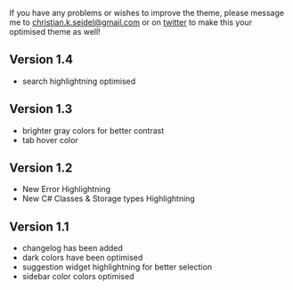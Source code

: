 If you have any problems or wishes to improve the theme, please message me to christian.k.seidel@gmail.com or on [twitter](https://twitter.com/ChrisKSeidel) to make this your optimised theme as well!

## Version 1.4
* search highlightning optimised 

## Version 1.3
* brighter gray colors for better contrast
* tab hover color

## Version 1.2
* New Error Highlightning
* New C# Classes & Storage types Highlightning

## Version 1.1
* changelog has been added
* dark colors have been optimised
* suggestion widget highlightning for better selection
* sidebar color colors optimised